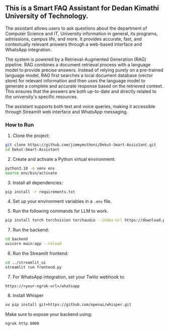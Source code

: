 ## This is a Smart FAQ Assistant for Dedan Kimathi University of Technology.

The assistant allows users to ask questions about the department of Computer Science and IT, University information in  general, its programs, admissions, campus life, and more. It provides accurate, fast, and contextually relevant answers through a web-based interface and WhatsApp integration.

The system is powered by a Retrieval-Augmented Generation (RAG) pipeline. RAG combines a document retrieval process with a language model to provide precise answers. Instead of relying purely on a pre-trained language model, RAG first searches a local document database (vector store) for relevant information and then uses the language model to generate a complete and accurate response based on the retrieved context. This ensures that the answers are both up-to-date and directly related to the university's specific resources.

The assistant supports both text and voice queries, making it accessible through Streamlit web interface and WhatsApp messaging.

### How to Run

1. Clone the project:

```bash
git clone https://github.com/jimmymuthoni/Dekut-Smart-Assistant.git
cd Dekut-Smart-Assistant
```
2. Create and activate a Python virtual environment:

```bash
python3.10 -m venv env
source env/bin/activate
```

3. Install all dependencies:

```bash
pip install -r requirements.txt
```
4. Set up your environment variables in a `.env` file.

5. Run the following commands for LLM to work.

```bash
pip install torch torchvision torchaudio --index-url https://download.pytorch.org/whl/cpu
```
7. Run the backend:

```bash
cd backend
uvicorn main:app --reload
```
6. Run the Streamlit frontend:

```bash
cd ../streamlit_ui
streamlit run frontend.py
```
7. For WhatsApp integration, set your Twilio webhook to:

```
https://<your-ngrok-url>/whatsapp
```
8. Install Whisper

 ```bash
uv pip install git+https://github.com/openai/whisper.git
```
Make sure to expose your backend using:

```bash
ngrok http 8000
```

